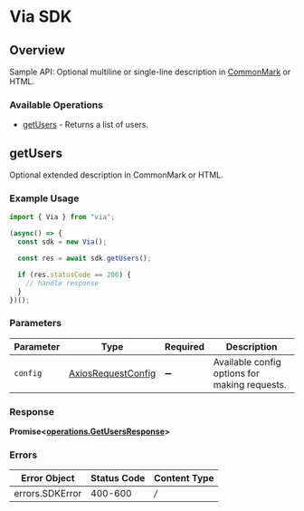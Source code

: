 # Via SDK


## Overview

Sample API: Optional multiline or single-line description in [CommonMark](http://commonmark.org/help/) or HTML.

### Available Operations

* [getUsers](#getusers) - Returns a list of users.

## getUsers

Optional extended description in CommonMark or HTML.

### Example Usage

```typescript
import { Via } from "via";

(async() => {
  const sdk = new Via();

  const res = await sdk.getUsers();

  if (res.statusCode == 200) {
    // handle response
  }
})();
```

### Parameters

| Parameter                                                    | Type                                                         | Required                                                     | Description                                                  |
| ------------------------------------------------------------ | ------------------------------------------------------------ | ------------------------------------------------------------ | ------------------------------------------------------------ |
| `config`                                                     | [AxiosRequestConfig](https://axios-http.com/docs/req_config) | :heavy_minus_sign:                                           | Available config options for making requests.                |


### Response

**Promise<[operations.GetUsersResponse](../../sdk/models/operations/getusersresponse.md)>**
### Errors

| Error Object    | Status Code     | Content Type    |
| --------------- | --------------- | --------------- |
| errors.SDKError | 400-600         | */*             |
